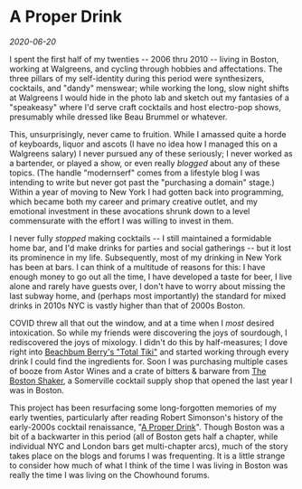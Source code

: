 # A Proper Drink

_2020-06-20_

I spent the first half of my twenties -- 2006 thru 2010 -- living in Boston, working at Walgreens, and cycling through hobbies and affectations. The three pillars of my self-identity during this period were synthesizers, cocktails, and "dandy" menswear; while working the long, slow night shifts at Walgreens I would hide in the photo lab and sketch out my fantasies of a "speakeasy" where I'd serve craft cocktails and host electro-pop shows, presumably while dressed like Beau Brummel or whatever.

This, unsurprisingly, never came to fruition. While I amassed quite a horde of keyboards, liquor and ascots (I have no idea how I managed this on a Walgreens salary) I never pursued any of these seriously; I never worked as a bartender, or played a show, or even really _blogged_ about any of these topics. (The handle "modernserf" comes from a lifestyle blog I was intending to write but never got past the "purchasing a domain" stage.) Within a year of moving to New York I had gotten back into programming, which became both my career and primary creative outlet, and my emotional investment in these avocations shrunk down to a level commensurate with the effort I was willing to invest in them. 

I never fully _stopped_ making cocktails -- I still maintained a formidable home bar, and I'd make drinks for parties and social gatherings -- but it lost its prominence in my life. Subsequently, most of my drinking in New York has been at bars. I can think of a multitude of reasons for this: I have enough money to go out all the time, I have developed a taste for beer, I live alone and rarely have guests over, I don't have to worry about missing the last subway home, and (perhaps most importantly) the standard for mixed drinks in 2010s NYC is vastly higher than that of 2000s Boston.

COVID threw all that out the window, and at a time when I _most_ desired intoxication. So while my friends were discovering the joys of sourdough, I rediscovered the joys of mixology. I didn't do this by half-measures; I dove right into [Beachbum Berry's "Total Tiki"](https://beachbumberry.com/publication-total-tiki.html) and started working through every drink I could find the ingredients for. Soon I was purchasing multiple cases of booze from Astor Wines and a crate of bitters & barware from [The Boston Shaker](https://www.thebostonshaker.com/), a Somerville cocktail supply shop that opened the last year I was in Boston.

This project has been resurfacing some long-forgotten memories of my early twenties, particularly after reading Robert Simonson's history of the early-2000s cocktail renaissance, "[A Proper Drink](https://www.robertsimonson.net/books/a-proper-drink-hc)". Though Boston was a bit of a backwarter in this period (all of Boston gets half a chapter, while individual NYC and London bars get multi-chapter arcs), much of the story takes place on the blogs and forums I was frequenting. It is a little strange to consider how much of what I think of the time I was living in Boston was really the time I was living on the Chowhound forums.
